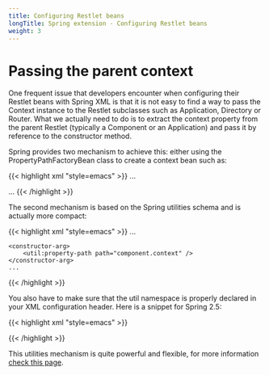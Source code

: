 ```yaml
---
title: Configuring Restlet beans
longTitle: Spring extension - Configuring Restlet beans
weight: 3
---
```

# Passing the parent context

One frequent issue that developers encounter when configuring their
Restlet beans with Spring XML is that it is not easy to find a way to
pass the Context instance to the Restlet subclasses such as Application,
Directory or Router. What we actually need to do is to extract the
context property from the parent Restlet (typically a Component or an
Application) and pass it by reference to the constructor method.

Spring provides two mechanism to achieve this: either using the
PropertyPathFactoryBean class to create a context bean such as:

{{< highlight xml "style=emacs" >}}<!-- Restlet Component bean -->
<bean id="component" class="org.restlet.ext.spring.SpringComponent">
    ...
</bean>

<!-- Component's Context bean -->
<bean id="component.context" class="org.springframework.beans.factory.config.PropertyPathFactoryBean"/>

<!-- Application bean -->
<bean id="application" class="org.restlet.Application">
    <constructor-arg ref="component.context" />
    ...
</bean>
{{< /highlight >}}

The second mechanism is based on the Spring utilities schema and is
actually more compact:

{{< highlight xml "style=emacs" >}}<!-- Restlet Component bean -->
<bean id="component" class="org.restlet.ext.spring.SpringComponent">
    ...
</bean>

<!-- Application bean -->
    <constructor-arg>
        <util:property-path path="component.context" />
    </constructor-arg>
    ...
</bean>
{{< /highlight >}}

You also have to make sure that the util namespace is properly declared
in your XML configuration header. Here is a snippet for Spring 2.5:

{{< highlight xml "style=emacs" >}}<?xml version="1.0" encoding="UTF-8"?>
<beans xmlns="http://www.springframework.org/schema/beans"
       xmlns:xsi="http://www.w3.org/2001/XMLSchema-instance"
       xmlns:util="http://www.springframework.org/schema/util"
       xsi:schemaLocation="
http://www.springframework.org/schema/beans http://www.springframework.org/schema/beans/spring-beans-2.5.xsd
http://www.springframework.org/schema/util http://www.springframework.org/schema/util/spring-util-2.5.xsd">

<!-- Add you <bean/> definitions here -->

</beans>
{{< /highlight >}}

This utilities mechanism is quite powerful and flexible, for more
information [check this
page](http://static.springframework.org/spring/docs/2.5.x/reference/xsd-config.html#xsd-config-body-schemas-util-property-path).
